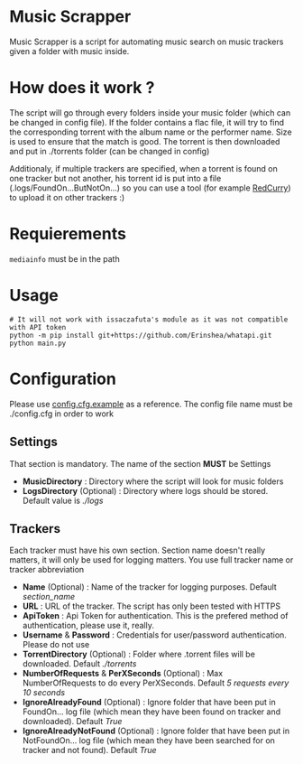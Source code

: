 # Music Scrapper

Music Scrapper is a script for automating music search on music trackers given a folder with music inside.

# How does it work ?

The script will go through every folders inside your music folder (which can be changed in config file). If the folder contains a flac file, it will try to find the corresponding torrent with the album name or the performer name. Size is used to ensure that the match is good.
The torrent is then downloaded and put in ./torrents folder (can be changed in config)

Additionaly, if multiple trackers are specified, when a torrent is found on one tracker but not another, his torrent id is put into a file (.logs/FoundOn...ButNotOn...) so you can use a tool (for example [RedCurry](https://gitlab.com/_mclovin/redcurry)) to upload it on other trackers :)

# Requierements

`mediainfo` must be in the path

# Usage

```
# It will not work with issaczafuta's module as it was not compatible with API token
python -m pip install git+https://github.com/Erinshea/whatapi.git
python main.py
```

# Configuration

Please use [config.cfg.example](https://github.com/Erinshea/MusicScrapper/blob/master/config.cfg.example) as a reference. The config file name must be ./config.cfg in order to work

## Settings
That section is mandatory. The name of the section **MUST** be Settings

- **MusicDirectory** : Directory where the script will look for music folders
- **LogsDirectory** (Optional) : Directory where logs should be stored. Default value is *./logs*

## Trackers
Each tracker must have his own section. Section name doesn't really matters, it will only be used for logging matters. You use full tracker name or tracker abbreviation

- **Name** (Optional) : Name of the tracker for logging purposes. Default *section_name*
- **URL** : URL of the tracker. The script has only been tested with HTTPS
- **ApiToken** : Api Token for authentication. This is the prefered method of authentication, please use it, really.
- **Username** & **Password** : Credentials for user/password authentication. Please do not use
- **TorrentDirectory** (Optional) : Folder where .torrent files will be downloaded. Default *./torrents*
- **NumberOfRequests** & **PerXSeconds** (Optional) : Max NumberOfRequests to do every PerXSeconds. Default *5 requests every 10 seconds*
- **IgnoreAlreadyFound** (Optional) : Ignore folder that have been put in FoundOn... log file (which mean they have been found on tracker and downloaded). Default *True*
- **IgnoreAlreadyNotFound** (Optional) : Ignore folder that have been put in NotFoundOn... log file (which mean they have been searched for on tracker and not found). Default *True*